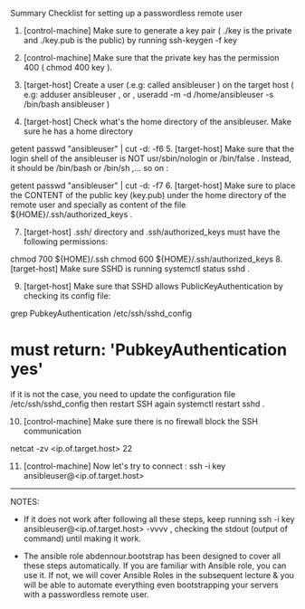 Summary
Checklist for setting up a passwordless remote user


1. [control-machine] Make sure to generate a key pair ( ./key is the private and ./key.pub is the public) by running ssh-keygen -f key

2. [control-machine] Make sure that the private key has the permission 400  ( chmod 400 key ).

3. [target-host] Create a user (.e.g: called ansibleuser ) on the target host ( e.g: adduser ansibleuser , or , useradd -m -d /home/ansibleuser -s /bin/bash ansibleuser )

4. [target-host] Check what's the home directory of the ansibleuser. Make sure he has a home directory

getent passwd "ansibleuser" | cut -d: -f6
5. [target-host] Make sure that the login shell of the ansibleuser is NOT usr/sbin/nologin or /bin/false . Instead, it should be /bin/bash or /bin/sh ,... so on : 

getent passwd "ansibleuser" | cut -d: -f7
6. [target-host] Make sure to place the CONTENT of the  public key (key.pub) under the home directory of the remote user and specially as content of the file  ${HOME}/.ssh/authorized_keys .

7. [target-host] .ssh/ directory and .ssh/authorized_keys must have the following permissions:

chmod 700 ${HOME}/.ssh
chmod 600 ${HOME}/.ssh/authorized_keys
8. [target-host] Make sure SSHD is running systemctl status sshd .

9. [target-host] Make sure that SSHD allows PublicKeyAuthentication by checking its config file: 

grep PubkeyAuthentication /etc/ssh/sshd_config
# must return: 'PubkeyAuthentication yes'
if it  is not the case, you need to update the configuration file /etc/ssh/sshd_config then restart SSH again systemctl restart sshd .

10. [control-machine] Make sure there is no firewall block the SSH communication

netcat -zv <ip.of.target.host> 22



11. [control-machine] Now let's try to connect : ssh -i key ansibleuser@<ip.of.target.host>

________

NOTES:

- If it does not work after following all these steps, keep running  ssh -i key ansibleuser@<ip.of.target.host> -vvvv  , checking the stdout (output of command) until making it work.

- The ansible role abdennour.bootstrap has been designed to cover all these steps automatically. If you are familiar with Ansible role, you can use it. If not, we will cover Ansible Roles in the subsequent lecture & you  will be able to automate everything even bootstrapping your servers with a passwordless remote user.

